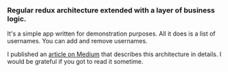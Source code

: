 ### Regular redux architecture extended with a layer of business logic.

It's a simple app written for demonstration purposes. All it does is a list of usernames. You can add and remove usernames.

I published an [article on Medium](https://medium.com/@dp.wireden/make-services-a-natural-prt-of-redux-architecture-8a78b6a4b961)
 that describes this architecture in details. I would be grateful if you got to read it sometime.